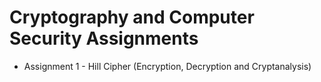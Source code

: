 # Cryptography and Computer Security Assignments
* Assignment 1 - Hill Cipher (Encryption, Decryption and Cryptanalysis)

